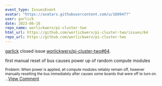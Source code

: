 ```yaml
---
event_type: IssuesEvent
avatar: "https://avatars.githubusercontent.com/u/169947?"
user: garlick
date: 2023-06-16
repo_name: worlickwerx/pi-cluster-two
html_url: https://github.com/worlickwerx/pi-cluster-two/issues/64
repo_url: https://github.com/worlickwerx/pi-cluster-two
---
```


<a href='https://github.com/garlick' target='_blank'>garlick</a> closed issue <a href='https://github.com/worlickwerx/pi-cluster-two/issues/64' target='_blank'>worlickwerx/pi-cluster-two#64</a>.

<p>first manual reset of bus causes power up of random compute modules</p><small>Problem: When power is applied, all compute modules reliably remain off, however manually resetting the bus immediately after causes some boards that were off to turn on....</small><a href='https://github.com/worlickwerx/pi-cluster-two/issues/64' target='_blank'>View Comment</a>